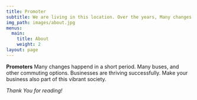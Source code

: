 ```yaml
---
title: Promoter
subtitle: We are living in this location. Over the years, Many changes towards progress.
img_path: images/about.jpg
menus:
  main:
    title: About
    weight: 2
layout: page
---
```


**Promoters** Many changes happend in a short period. Many buses, and other commuting options. Businesses are thriving successfully. Make your business also part of this vibrant society.

*Thank You for reading!*
